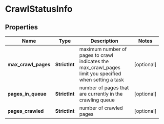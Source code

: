# CrawlStatusInfo


## Properties

| Name | Type | Description | Notes |
|------------ | ------------- | ------------- | -------------|
**max_crawl_pages** | **StrictInt** | maximum number of pages to crawl<br> indicates the max_crawl_pages limit you specified when setting a task |[optional]|
**pages_in_queue** | **StrictInt** | number of pages that are currently in the crawling queue |[optional]|
**pages_crawled** | **StrictInt** | number of crawled pages |[optional]|